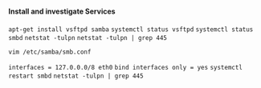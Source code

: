 #### Install and investigate Services

`apt-get install vsftpd samba`
`systemctl status vsftpd`
`systemctl status smbd`
`netstat -tulpn`
`netstat -tulpn | grep 445`

`vim /etc/samba/smb.conf`

<!-- Find and enable line below by removing sign infront of word -->

`interfaces = 127.0.0.0/8 eth0`
`bind interfaces only = yes`
`systemctl restart smbd`
`netstat -tulpn | grep 445`

<!-- Verify that only listening on localhost -->
